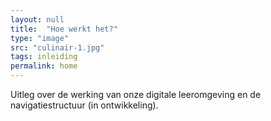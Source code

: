 ```yaml
---
layout: null
title:  "Hoe werkt het?"
type: "image"
src: "culinair-1.jpg"
tags: inleiding
permalink: home
---
```


Uitleg over de werking van onze digitale leeromgeving en de navigatiestructuur  (in ontwikkeling).